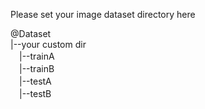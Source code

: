 Please set your image dataset directory here

@Dataset\
|--your custom dir\
　|--trainA\
　|--trainB\
　|--testA\
　|--testB


